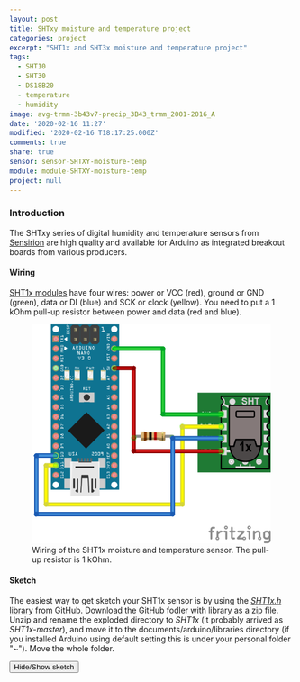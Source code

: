 ```yaml
---
layout: post
title: SHTxy moisture and temperature project
categories: project
excerpt: "SHT1x and SHT3x moisture and temperature project"
tags:
  - SHT10
  - SHT30
  - DS18B20
  - temperature
  - humidity
image: avg-trmm-3b43v7-precip_3B43_trmm_2001-2016_A
date: '2020-02-16 11:27'
modified: '2020-02-16 T18:17:25.000Z'
comments: true
share: true
sensor: sensor-SHTXY-moisture-temp
module: module-SHTXY-moisture-temp
project: null
---
```

<script src="https://karttur.github.io/common/assets/js/karttur/togglediv.js"></script>

### Introduction

The SHTxy series of digital humidity and temperature sensors from [Sensirion](https://www.sensirion.com) are high quality and available for Arduino as integrated breakout boards from various producers.

#### Wiring

[SHT1x modules](../../modules/module-SHTXY-moisture-temp) have four wires: power or VCC (red), ground or GND (green), data or DI (blue) and SCK or clock (yellow). You need to put a 1 kOhm pull-up resistor between power and data (red and blue).

<figure>
<img src="../../images/nano-SHT10-waterproof-cable_bb.png">
<figcaption> Wiring of the SHT1x moisture and temperature sensor. The pull-up resistor is 1 kOhm.
</figcaption>
</figure>

#### Sketch

The easiest way to get sketch your SHT1x sensor is by using the [_SHT1x.h_ library](https://github.com/practicalarduino/SHT1x) from GitHub. Download the GitHub fodler with library as a zip file. Unzip and rename the exploded directory to _SHT1x_ (it probably arrived as _SHT1x-master_), and move it to the <span class='file'>documents/arduino/libraries</span> directory (if you installed Arduino using default setting this is under your personal folder "~"). Move the whole folder.

<button id= "toggleSHT1x" onclick="hiddencode('SHT1x')">Hide/Show sketch</button>

<div id="SHT1x" style="display:none">
{% capture text-capture %}
{% raw %}

```
#include <SHT1x.h>

// Specify data and clock connections and instantiate SHT1x object
#define dataPin  10
#define clockPin 11
SHT1x sht1x(dataPin, clockPin);

void setup()
{
   Serial.begin(9600); // Open serial connection to report values to host
   Serial.println("Starting up");
}

void loop()
{
  float temp_c;
  float temp_f;
  float humidity;

  // Read values from the sensor
  temp_c = sht1x.readTemperatureC();
  temp_f = sht1x.readTemperatureF();
  humidity = sht1x.readHumidity();

  // Print the values to the serial port
  Serial.print("Temperature: ");
  Serial.print(temp_c, DEC);
  Serial.print("C / ");
  Serial.print(temp_f, DEC);
  Serial.print("F. Humidity: ");
  Serial.print(humidity);
  Serial.println("%");

  delay(2000);
}
```
{% endraw %}
{% endcapture %}
{% include widgets/toggle-code.html  toggle-text=text-capture  %}
</div>
